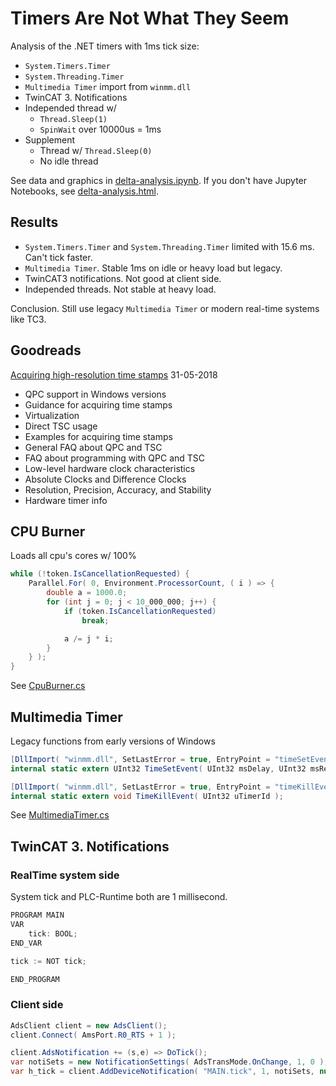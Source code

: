 # Timers Are Not What They Seem

Analysis of the .NET timers with 1ms tick size:

- `System.Timers.Timer`
- `System.Threading.Timer`
- `Multimedia Timer` import from `winmm.dll`
- TwinCAT 3. Notifications
- Independed thread w/
  - `Thread.Sleep(1)`
  - `SpinWait` over 10000us = 1ms
- Supplement
  - Thread w/ `Thread.Sleep(0)`
  - No idle thread

See data and graphics in [delta-analysis.ipynb](https://github.com/nikvoronin/timers-are-not-what-they-seem/blob/master/delta-analysis.ipynb). If you don't have Jupyter Notebooks, see [delta-analysis.html](https://github.com/nikvoronin/timers-are-not-what-they-seem/blob/master/delta-analysis.html).

## Results

- `System.Timers.Timer` and `System.Threading.Timer` limited with 15.6 ms. Can't tick faster.
- `Multimedia Timer`. Stable 1ms on idle or heavy load but legacy.
- TwinCAT3 notifications. Not good at client side.
- Independed threads. Not stable at heavy load.

Conclusion. Still use legacy `Multimedia Timer` or modern real-time systems like TC3.

## Goodreads

[Acquiring high-resolution time stamps](https://docs.microsoft.com/en-us/windows/win32/sysinfo/acquiring-high-resolution-time-stamps) 31-05-2018

- QPC support in Windows versions
- Guidance for acquiring time stamps
- Virtualization
- Direct TSC usage
- Examples for acquiring time stamps
- General FAQ about QPC and TSC
- FAQ about programming with QPC and TSC
- Low-level hardware clock characteristics
- Absolute Clocks and Difference Clocks
- Resolution, Precision, Accuracy, and Stability
- Hardware timer info

## CPU Burner

Loads all cpu's cores w/ 100%

```c#
while (!token.IsCancellationRequested) {
    Parallel.For( 0, Environment.ProcessorCount, ( i ) => {
        double a = 1000.0;
        for (int j = 0; j < 10_000_000; j++) {
            if (token.IsCancellationRequested)
                break;

            a /= j * i;
        }
    } );
}
```

See [CpuBurner.cs](https://github.com/nikvoronin/timers-are-not-what-they-seem/blob/master/src/DeltaTimer/CpuBurner.cs)

## Multimedia Timer

Legacy functions from early versions of Windows

```c#
[DllImport( "winmm.dll", SetLastError = true, EntryPoint = "timeSetEvent" )]
internal static extern UInt32 TimeSetEvent( UInt32 msDelay, UInt32 msResolution, MultimediaTimerCallback callback, ref UInt32 userCtx, UInt32 eventType );

[DllImport( "winmm.dll", SetLastError = true, EntryPoint = "timeKillEvent" )]
internal static extern void TimeKillEvent( UInt32 uTimerId );
```

See [MultimediaTimer.cs](https://github.com/nikvoronin/timers-are-not-what-they-seem/blob/master/src/DeltaTimer/MultimediaTimer.cs)

## TwinCAT 3. Notifications

### RealTime system side

System tick and PLC-Runtime both are 1 millisecond.

```c#
PROGRAM MAIN
VAR
    tick: BOOL;
END_VAR

tick := NOT tick;

END_PROGRAM
```

### Client side

```csharp
AdsClient client = new AdsClient();
client.Connect( AmsPort.R0_RTS + 1 );

client.AdsNotification += (s,e) => DoTick();
var notiSets = new NotificationSettings( AdsTransMode.OnChange, 1, 0 );
var h_tick = client.AddDeviceNotification( "MAIN.tick", 1, notiSets, null );
```
